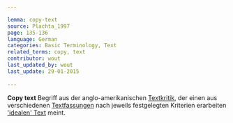 ```yaml
---

lemma: copy-text
source: Plachta_1997
page: 135-136 
language: German
categories: Basic Terminology, Text
related_terms: copy, text
contributor: wout
last_updated_by: wout
last_update: 29-01-2015
        
---
```


**Copy text** Begriff aus der anglo-amerikanischen [Textkritik](textualCriticism.html), der einen aus verschiedenen [Textfassungen](version.html) nach jeweils festgelegten Kriterien erarbeiten ['idealen' Text](textIdeal) meint.

